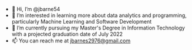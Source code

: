 - 👋 Hi, I’m @jbarne54
- 👀 I’m interested in learning more about data analytics and programming, particularly Machine Learning and Software Development
- 🌱 I’m currently pursuing my Master's Degree in Information Technology with a projected graduation date of July 2022
- 📫 You can reach me at jbarnes2976@gmail.com

<!---
jbarne54/jbarne54 is a ✨ special ✨ repository because its `README.md` (this file) appears on your GitHub profile.
You can click the Preview link to take a look at your changes.
--->
